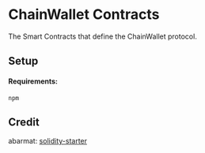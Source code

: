 # ChainWallet Contracts

The Smart Contracts that define the ChainWallet protocol.

## Setup

#### Requirements:
````text
npm
````

## Credit
abarmat: [solidity-starter](https://github.com/abarmat/solidity-starter)